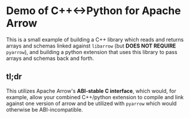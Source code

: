 # Demo of C++<->Python for Apache Arrow
This is a small example of building a C++ library which reads and returns arrays and schemas linked against `libarrow` (but **DOES NOT REQUIRE** `pyarrow`), and building a python extension that uses this library to pass arrays and schemas back and forth.

## tl;dr
This utilizes Apache Arrow's **ABI-stable C interface**, which would, for example, allow your combined C++/python extension to compile and link against one version of arrow and be utilized with `pyarrow` which would otherwise be ABI-incompatible.
